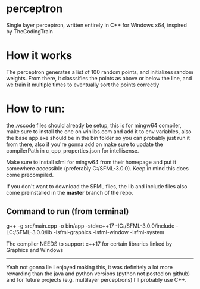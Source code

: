 # perceptron
Single layer perceptron, written entirely in C++ for Windows x64, inspired by TheCodingTrain

# How it works

The perceptron generates a list of 100 random points, and initializes random weights. From there, it classsifies the points as above or below the line, and we train it multiple times to eventually sort the points correctly


# How to run:

the .vscode files should already be setup, this is for mingw64 compiler, make sure to install the one on winlibs.com and add it to env variables, also the base app.exe should be in the bin folder so you can probably just run it from there, also if you're gonna add on make sure to update the compilerPath in c_cpp_properties.json for intellisense.

Make sure to install sfml for mingw64 from their homepage and put it somewhere accessible (preferably C:/SFML-3.0.0). Keep in mind this does come precompiled.

If you don't want to download the SFML files, the lib and include files also come preinstalled in the **master** branch of the repo.
## Command to run (from terminal)
g++ -g src/main.cpp -o bin/app -std=c++17 -IC:/SFML-3.0.0/include -LC:/SFML-3.0.0/lib -lsfml-graphics -lsfml-window -lsfml-system 

The compiler NEEDS to support c++17 for certain libraries linked by Graphics and Windows

-------------------------------------------------------------------------------------------------------------------------------------------------------------------------

Yeah not gonna lie I enjoyed making this, it was definitely a lot more rewarding than the java and python versions (python not posted on github) and for future projects (e.g. multilayer perceptrons) I'll probably use C++.
